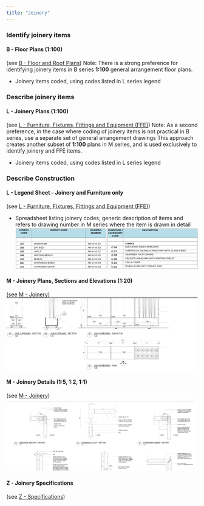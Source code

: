 ```yaml
---
title: "Joinery"
---
```

### Identify joinery items

#### B - Floor Plans (1:100)
(see [B - Floor and Roof Plans](notes/1_Documentation%20Codex/1b_Alphabet/B%20-%20Floor%20and%20Roof%20Plans.md))
Note: There is a strong preference for identifying joinery items in B series **1:100** general arrangement floor plans.
- Joinery items coded, using codes listed in L series legend

### Describe joinery items

#### L - Joinery Plans (1:100)
(see [L - Furniture, Fixtures, Fittings and Equipment (FFE)](notes/1_Documentation%20Codex/1b_Alphabet/L%20-%20Furniture,%20Fixtures,%20Fittings%20and%20Equipment%20(FFE).md))
Note:
As a second preference, in the case where coding of joinery items is not practical in B series, use a separate set of general arrangement drawings
This approach creates another subset of **1:100** plans in M series, and is used exclusively to identify joinery and FFE items.
- Joinery items coded, using codes listed in L series legend

### Describe Construction

#### L - Legend Sheet - Joinery and Furniture only
(see [L - Furniture, Fixtures, Fittings and Equipment (FFE)](notes/1_Documentation%20Codex/1b_Alphabet/L%20-%20Furniture,%20Fixtures,%20Fittings%20and%20Equipment%20(FFE).md))
- Spreadsheet listing joinery codes, generic description of items and refers to drawing number in M series where the item is drawn in detail
![02-image 2 1](notes/1_Documentation%20Codex/1c_Building%20Components/assets/02-image%202%201.svg)

#### M - Joinery Plans, Sections and Elevations (1:20)
(see [M - Joinery](notes/1_Documentation%20Codex/1b_Alphabet/M%20-%20Joinery.md))
![03-image 1 1](notes/1_Documentation%20Codex/1c_Building%20Components/assets/03-image%201%201.svg)

#### M - Joinery Details (1:5, 1:2, 1:1)
(see [M - Joinery](notes/1_Documentation%20Codex/1b_Alphabet/M%20-%20Joinery.md))
![04-image 1 2](notes/1_Documentation%20Codex/1c_Building%20Components/assets/04-image%201%202.svg)

#### Z - Joinery Specifications
(see [Z - Specifications](notes/1_Documentation%20Codex/1b_Alphabet/Z%20-%20Specifications.md))
